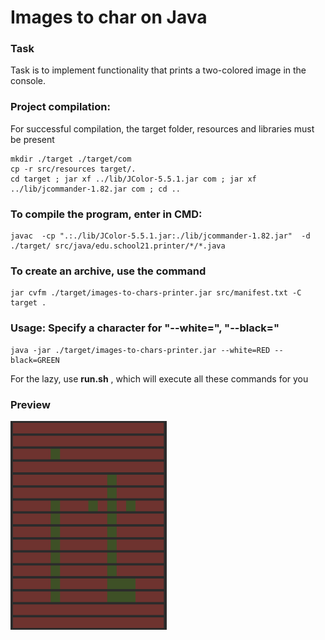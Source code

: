 # Images to char on Java

### Task

Task is to implement functionality that prints a two-colored image in the console.

### Project compilation:
For successful compilation, the target folder, resources and libraries must be present

    mkdir ./target ./target/com
    cp -r src/resources target/.
    cd target ; jar xf ../lib/JColor-5.5.1.jar com ; jar xf ../lib/jcommander-1.82.jar com ; cd ..

### To compile the program, enter in CMD:

    javac  -cp ".:./lib/JColor-5.5.1.jar:./lib/jcommander-1.82.jar"  -d ./target/ src/java/edu.school21.printer/*/*.java

### To create an archive, use the command

    jar cvfm ./target/images-to-chars-printer.jar src/manifest.txt -C target .

### Usage: Specify a character for "--white=", "--black="

    java -jar ./target/images-to-chars-printer.jar --white=RED --black=GREEN

For the lazy, use **run.sh** , which will execute all these commands for you

### Preview

<img src="image.png" width="250">